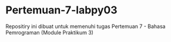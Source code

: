 # Pertemuan-7-labpy03
Repositiry ini dibuat untuk memenuhi tugas Pertemuan 7 - Bahasa Pemrograman (Module Praktikum 3)
